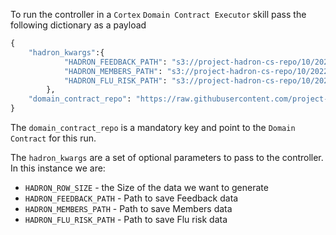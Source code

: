 To run the controller in a `Cortex` `Domain Contract Executor` skill pass the following dictionary as a payload

```python
{
    "hadron_kwargs":{
            "HADRON_FEEDBACK_PATH": "s3://project-hadron-cs-repo/10/2022-03-16 20:49:07.602028/members_feedback_v16.parquet",
            "HADRON_MEMBERS_PATH": "s3://project-hadron-cs-repo/10/2022-03-16 20:49:07.602028/members_v14.parquet",
            "HADRON_FLU_RISK_PATH": "s3://project-hadron-cs-repo/10/2022-03-16 20:49:07.602028/members_flu_risk_v14.parquet"
        },
    "domain_contract_repo": "https://raw.githubusercontent.com/project-hadron/hadron-asset-bank/master/contracts/helloworld/members/sor"
}
```

The `domain_contract_repo` is a mandatory key and point to the `Domain Contract` for this run.

The `hadron_kwargs` are a set of optional parameters to pass to the controller. In this instance we are:
- `HADRON_ROW_SIZE` - the Size of the data we want to generate
- `HADRON_FEEDBACK_PATH` - Path to save Feedback data
- `HADRON_MEMBERS_PATH` - Path to save Members data
- `HADRON_FLU_RISK_PATH` - Path to save Flu risk data
